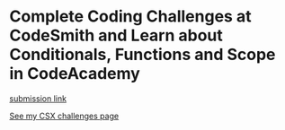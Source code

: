 # Complete Coding Challenges at CodeSmith and Learn about Conditionals, Functions and Scope in CodeAcademy

[submission link](https://lsxh87.csb.app/)

[See my CSX challenges page](./Lab/CSX-Challenges)
